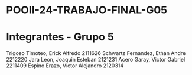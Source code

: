 # POOII-24-TRABAJO-FINAL-G05

# Integrantes - Grupo 5
Trigoso Timoteo, Erick Alfredo	2111626
Schwartz Fernandez, Ethan Andre	2212220
Jara Leon, Joaquin Esteban		2121231
Acero Garay, Victor Gabriel		2211409
Espino Erazo, Victor Alejandro	2120314
